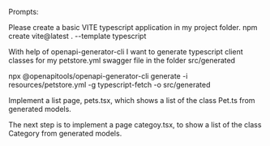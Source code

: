 Prompts: 

Please create a basic VITE typescript application in my project folder.
npm create vite@latest . --template typescript

With help of openapi-generator-cli I want to generate typescript client classes for my petstore.yml swagger file in the folder src/generated

npx @openapitools/openapi-generator-cli generate -i resources/petstore.yml -g typescript-fetch -o src/generated


Implement a list page, pets.tsx, which shows a list of the class Pet.ts from generated models.

The next step is to implement a page categoy.tsx, to show a list of the class Category from generated models.

